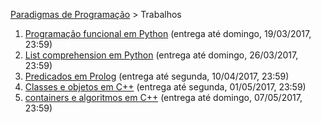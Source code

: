 [Paradigmas de Programação](https://github.com/AndreaInfUFSM/elc117-2017a) > Trabalhos


 1. [Programação funcional em Python](t1) (entrega até domingo, 19/03/2017, 23:59)
 2. [List comprehension em Python](t2) (entrega até domingo, 26/03/2017, 23:59)
 3. [Predicados em Prolog](t3) (entrega até segunda, 10/04/2017, 23:59)
 4. [Classes e objetos em C++](t4) (entrega até segunda, 01/05/2017, 23:59)
 5. [containers e algoritmos em C++](t5) (entrega até domingo, 07/05/2017, 23:59)

